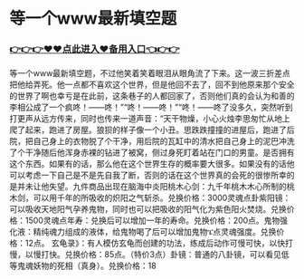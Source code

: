 # 等一个www最新填空题

### <a href="https://k5t6.com">👉👉👉♥♥点此进入♥备用入口👈👉👉</a>



等一个www最新填空题，不过他笑着笑着眼泪从眼角流了下来。这一波三折差点把他给弄死。他一点都不喜欢这个世界，但是他回不去了，回不到他原来那个安全的世界了啊也幸亏是在此前，这条巷子的人都回家了，否则他们真的会认为和善的李相公成了一个疯咚！——咚！”“咚！——咚！”“咚！——咚了没多久，突然听到打更声从远方传来，同时也传来一道声音：“天干物燥，小心火烛李思匆忙从地上爬了起来，跑进了房屋。狼狈的样子像一个小丑。思跌跌撞撞的进屋后，跑进了后院，把自己身上的衣物脱了个干净，用后院的瓦缸中的清水把自己身上的泥巴冲洗了个干净随后他浑身赤裸的钻进了被窝，侧过身死盯着站在门口的男童。是否拥有这个东西。如果有的话，那么他在这个世界生存的概率要大很多。如果没有的话他可以考虑一下自己是不是先自我了断，否则的话在这个世界真的会死的很惨所幸的是并未让他失望。九件商品出现在脑海中炎阳桃木心剑：九千年桃木木心所制的桃木剑，可以用千年的所吸收的炽阳之气斩杀。兑换价格：3000灵魂点卦紫阳镜：可以吸收天地阳气孕养鬼物，同时也可以把吸收的阳气化为紫色阳火焚烧。兑换价格：1500灵魂点年寿：兑换后可以增加一年的寿命。兑换价格：200点。鬼物强化液：精纯魂力组成的液体，给鬼物喝了后可以增加鬼物ፔ点灵魂强度。兑换价格：12点。
玄龟录》：有人模仿玄龟而创建的功法，练成后动作可慢可快，以快打慢，以慢打快。兑换价格：85点。（特价3点）卦镜：普通的八卦镜，可以看见低等鬼魂妖物的死相（真身）。兑换价格：18
